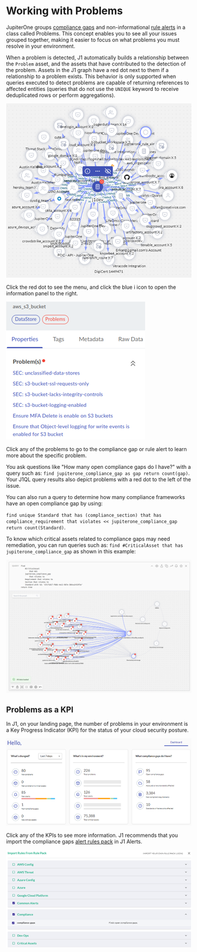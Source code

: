 # Working with Problems

JupiterOne groups [compliance gaps](./compliance-gap-analysis.md) and non-informational [rule alerts](../security-operations/manage-alerts.md) in a class called Problems. This concept enables you to see all your issues grouped together, making it easier to focus on what problems you must resolve in your environment.

When a problem is detected, J1 automatically builds a relationship between the  `Problem`  asset, and the assets that have contributed to the detection of the problem. Assets in the J1 graph have a red dot next to them if a relationship to a problem exists.
This behavior is only supported when queries executed to detect problems are capable of returning references to affected entities (queries that do not use the `UNIQUE` keyword to receive deduplicated rows or perform aggregations).

  ![](../assets/graph-problems.png)

Click the red dot to see the menu, and click the blue i icon to open the information panel to the right.

 ![](../assets/problems-info.png)



Click any of the problems to go to the compliance gap or rule alert to learn more about the specific problem.

You ask questions like "How many open compliance gaps do I have?" with a query such as:
 `find jupiterone_compliance_gap as gap return count(gap)`.  Your J1QL query results also depict problems with a red dot to the left of the issue.

You can also run a query to determine how many compliance frameworks have an open compliance gap by using:

 `find unique Standard that has (compliance_section) that has compliance_requirement that violates << jupiterone_compliance_gap return count(Standard)`.

To know which critical assets related to compliance gaps may need remediation, you can run queries such as:  `find #CriticalAsset that has jupiterone_compliance_gap` as shown in this example:


![](../assets/problems-query.png)



## Problems as a KPI

In J1, on your landing page, the number of problems in your environment is a Key Progress Indicator (KPI) for the status of your cloud security posture.

![](../assets/problems-kpi.png)



Click any of the KPIs to see more information. J1 recommends that you import the compliance gaps [alert rules pack](../security-operations/manage-alerts.md) in J1 Alerts.



![](../assets/alerts-import-gaps.png)
